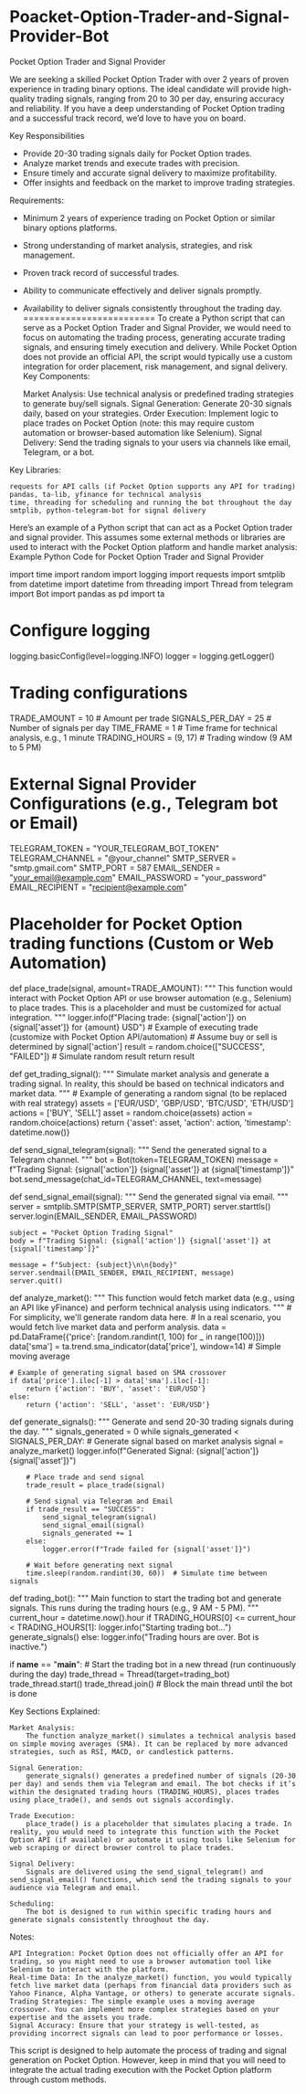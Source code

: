 # Poacket-Option-Trader-and-Signal-Provider-Bot
Pocket Option Trader and Signal Provider

We are seeking a skilled  Pocket Option Trader with over 2 years of proven experience in trading binary options. The ideal candidate will provide high-quality trading signals, ranging from 20 to 30 per day, ensuring accuracy and reliability. If you have a deep understanding of Pocket Option trading and a successful track record, we’d love to have you on board.

Key Responsibilities
- Provide 20-30 trading signals daily for Pocket Option trades.
- Analyze market trends and execute trades with precision.
- Ensure timely and accurate signal delivery to maximize profitability.
- Offer insights and feedback on the market to improve trading strategies.

Requirements:
- Minimum 2 years of experience trading on Pocket Option or similar binary options platforms.
- Strong understanding of market analysis, strategies, and risk management.
- Proven track record of successful trades.
- Ability to communicate effectively and deliver signals promptly.
- Availability to deliver signals consistently throughout the trading day.
=========================
To create a Python script that can serve as a Pocket Option Trader and Signal Provider, we would need to focus on automating the trading process, generating accurate trading signals, and ensuring timely execution and delivery. While Pocket Option does not provide an official API, the script would typically use a custom integration for order placement, risk management, and signal delivery.
Key Components:

    Market Analysis: Use technical analysis or predefined trading strategies to generate buy/sell signals.
    Signal Generation: Generate 20-30 signals daily, based on your strategies.
    Order Execution: Implement logic to place trades on Pocket Option (note: this may require custom automation or browser-based automation like Selenium).
    Signal Delivery: Send the trading signals to your users via channels like email, Telegram, or a bot.

Key Libraries:

    requests for API calls (if Pocket Option supports any API for trading)
    pandas, ta-lib, yfinance for technical analysis
    time, threading for scheduling and running the bot throughout the day
    smtplib, python-telegram-bot for signal delivery

Here’s an example of a Python script that can act as a Pocket Option trader and signal provider. This assumes some external methods or libraries are used to interact with the Pocket Option platform and handle market analysis:
Example Python Code for Pocket Option Trader and Signal Provider

import time
import random
import logging
import requests
import smtplib
from datetime import datetime
from threading import Thread
from telegram import Bot
import pandas as pd
import ta

# Configure logging
logging.basicConfig(level=logging.INFO)
logger = logging.getLogger()

# Trading configurations
TRADE_AMOUNT = 10  # Amount per trade
SIGNALS_PER_DAY = 25  # Number of signals per day
TIME_FRAME = 1  # Time frame for technical analysis, e.g., 1 minute
TRADING_HOURS = (9, 17)  # Trading window (9 AM to 5 PM)

# External Signal Provider Configurations (e.g., Telegram bot or Email)
TELEGRAM_TOKEN = "YOUR_TELEGRAM_BOT_TOKEN"
TELEGRAM_CHANNEL = "@your_channel"
SMTP_SERVER = "smtp.gmail.com"
SMTP_PORT = 587
EMAIL_SENDER = "your_email@example.com"
EMAIL_PASSWORD = "your_password"
EMAIL_RECIPIENT = "recipient@example.com"

# Placeholder for Pocket Option trading functions (Custom or Web Automation)
def place_trade(signal, amount=TRADE_AMOUNT):
    """
    This function would interact with Pocket Option API or use
    browser automation (e.g., Selenium) to place trades.
    This is a placeholder and must be customized for actual integration.
    """
    logger.info(f"Placing trade: {signal['action']} on {signal['asset']} for {amount} USD")
    # Example of executing trade (customize with Pocket Option API/automation)
    # Assume buy or sell is determined by signal['action']
    result = random.choice(["SUCCESS", "FAILED"])  # Simulate random result
    return result


def get_trading_signal():
    """
    Simulate market analysis and generate a trading signal.
    In reality, this should be based on technical indicators and market data.
    """
    # Example of generating a random signal (to be replaced with real strategy)
    assets = ['EUR/USD', 'GBP/USD', 'BTC/USD', 'ETH/USD']
    actions = ['BUY', 'SELL']
    asset = random.choice(assets)
    action = random.choice(actions)
    return {'asset': asset, 'action': action, 'timestamp': datetime.now()}


def send_signal_telegram(signal):
    """
    Send the generated signal to a Telegram channel.
    """
    bot = Bot(token=TELEGRAM_TOKEN)
    message = f"Trading Signal: {signal['action']} {signal['asset']} at {signal['timestamp']}"
    bot.send_message(chat_id=TELEGRAM_CHANNEL, text=message)


def send_signal_email(signal):
    """
    Send the generated signal via email.
    """
    server = smtplib.SMTP(SMTP_SERVER, SMTP_PORT)
    server.starttls()
    server.login(EMAIL_SENDER, EMAIL_PASSWORD)
    
    subject = "Pocket Option Trading Signal"
    body = f"Trading Signal: {signal['action']} {signal['asset']} at {signal['timestamp']}"
    
    message = f"Subject: {subject}\n\n{body}"
    server.sendmail(EMAIL_SENDER, EMAIL_RECIPIENT, message)
    server.quit()


def analyze_market():
    """
    This function would fetch market data (e.g., using an API like yFinance) 
    and perform technical analysis using indicators.
    """
    # For simplicity, we'll generate random data here.
    # In a real scenario, you would fetch live market data and perform analysis.
    data = pd.DataFrame({'price': [random.randint(1, 100) for _ in range(100)]})
    data['sma'] = ta.trend.sma_indicator(data['price'], window=14)  # Simple moving average

    # Example of generating signal based on SMA crossover
    if data['price'].iloc[-1] > data['sma'].iloc[-1]:
        return {'action': 'BUY', 'asset': 'EUR/USD'}
    else:
        return {'action': 'SELL', 'asset': 'EUR/USD'}


def generate_signals():
    """
    Generate and send 20-30 trading signals during the day.
    """
    signals_generated = 0
    while signals_generated < SIGNALS_PER_DAY:
        # Generate signal based on market analysis
        signal = analyze_market()
        logger.info(f"Generated Signal: {signal['action']} {signal['asset']}")
        
        # Place trade and send signal
        trade_result = place_trade(signal)
        
        # Send signal via Telegram and Email
        if trade_result == "SUCCESS":
            send_signal_telegram(signal)
            send_signal_email(signal)
            signals_generated += 1
        else:
            logger.error(f"Trade failed for {signal['asset']}")

        # Wait before generating next signal
        time.sleep(random.randint(30, 60))  # Simulate time between signals


def trading_bot():
    """
    Main function to start the trading bot and generate signals.
    This runs during the trading hours (e.g., 9 AM - 5 PM).
    """
    current_hour = datetime.now().hour
    if TRADING_HOURS[0] <= current_hour < TRADING_HOURS[1]:
        logger.info("Starting trading bot...")
        generate_signals()
    else:
        logger.info("Trading hours are over. Bot is inactive.")


if __name__ == "__main__":
    # Start the trading bot in a new thread (run continuously during the day)
    trade_thread = Thread(target=trading_bot)
    trade_thread.start()
    trade_thread.join()  # Block the main thread until the bot is done

Key Sections Explained:

    Market Analysis:
        The function analyze_market() simulates a technical analysis based on simple moving averages (SMA). It can be replaced by more advanced strategies, such as RSI, MACD, or candlestick patterns.

    Signal Generation:
        generate_signals() generates a predefined number of signals (20-30 per day) and sends them via Telegram and email. The bot checks if it’s within the designated trading hours (TRADING_HOURS), places trades using place_trade(), and sends out signals accordingly.

    Trade Execution:
        place_trade() is a placeholder that simulates placing a trade. In reality, you would need to integrate this function with the Pocket Option API (if available) or automate it using tools like Selenium for web scraping or direct browser control to place trades.

    Signal Delivery:
        Signals are delivered using the send_signal_telegram() and send_signal_email() functions, which send the trading signals to your audience via Telegram and email.

    Scheduling:
        The bot is designed to run within specific trading hours and generate signals consistently throughout the day.

Notes:

    API Integration: Pocket Option does not officially offer an API for trading, so you might need to use a browser automation tool like Selenium to interact with the platform.
    Real-time Data: In the analyze_market() function, you would typically fetch live market data (perhaps from financial data providers such as Yahoo Finance, Alpha Vantage, or others) to generate accurate signals.
    Trading Strategies: The simple example uses a moving average crossover. You can implement more complex strategies based on your expertise and the assets you trade.
    Signal Accuracy: Ensure that your strategy is well-tested, as providing incorrect signals can lead to poor performance or losses.

This script is designed to help automate the process of trading and signal generation on Pocket Option. However, keep in mind that you will need to integrate the actual trading execution with the Pocket Option platform through custom methods.
